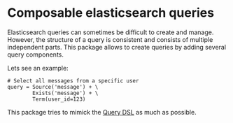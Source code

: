# Composable elasticsearch queries

Elasticsearch queries can sometimes be difficult to create and manage. However, the structure of a query is consistent and consists of multiple independent parts. This package allows to create queries by adding several query components. 

Lets see an example: 

```
# Select all messages from a specific user
query = Source('message') + \
        Exists('message') + \
        Term(user_id=123)
```

This package tries to mimick the [Query DSL](https://www.elastic.co/guide/en/elasticsearch/reference/current/query-dsl.html) as much as possible. 